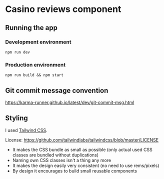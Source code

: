 # Casino reviews component

## Running the app

### Development environment

```
npm run dev
```

### Production environment

```
npm run build && npm start
```

## Git commit message convention

https://karma-runner.github.io/latest/dev/git-commit-msg.html

## Styling

I used [Tailwind CSS](https://tailwindcss.com/).

License: https://github.com/tailwindlabs/tailwindcss/blob/master/LICENSE

- It makes the CSS bundle as small as possible (only actual used CSS classes are bundled without duplications)
- Naming own CSS classes isn't a thing any more
- It makes the design easily very consistent (no need to use rems/pixels)
- By design it encourages to build small reusable components
